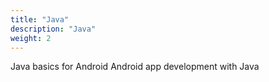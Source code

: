 ```yaml
---
title: "Java"
description: "Java"
weight: 2
---
```


Java basics for Android
Android app development with Java